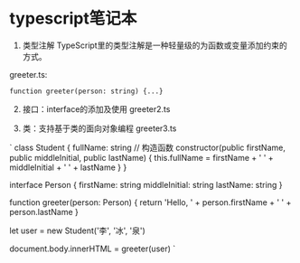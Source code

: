 # typescript笔记本

1. 类型注解 TypeScript里的类型注解是一种轻量级的为函数或变量添加约束的方式。

greeter.ts: 

`
function greeter(person: string) {...}
`

2. 接口：interface的添加及使用 greeter2.ts

3. 类：支持基于类的面向对象编程 greeter3.ts

`
class Student {
  fullName: string
  // 构造函数
  constructor(public firstName, public middleInitial, public lastName) {
    this.fullName = firstName + ' ' + middleInitial + ' ' + lastName
  }
}

interface Person {
  firstName: string
  middleInitial: string
  lastName: string
}

function greeter(person: Person) {
  return 'Hello, ' + person.firstName + ' ' + person.lastName
}

let user = new Student('李', '冰', '泉')

document.body.innerHTML = greeter(user)
`